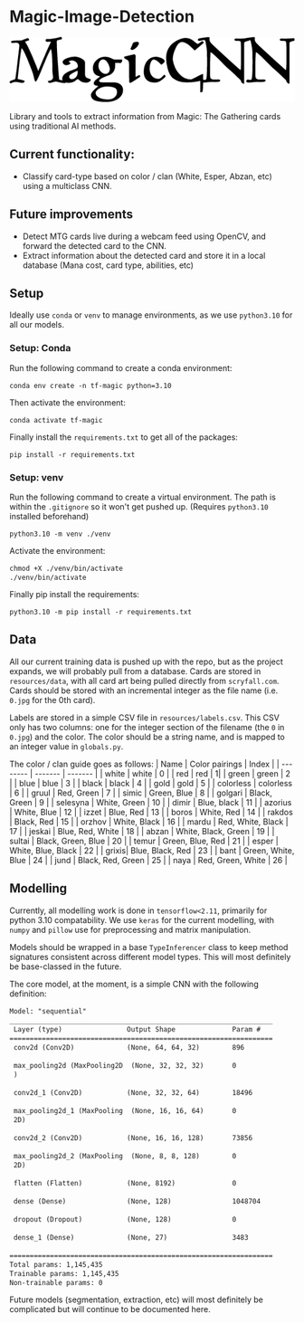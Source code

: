 # Magic-Image-Detection

![MagicCNN](resources/docs/text-1752255948540.png)

Library and tools to extract information from Magic: The Gathering cards
using traditional AI methods.
## Current functionality:
* Classify card-type based on color / clan (White, Esper, Abzan, etc) using a multiclass CNN.

## Future improvements
* Detect MTG cards live during a webcam feed using OpenCV, and forward the detected card to the CNN.
* Extract information about the detected card and store it in
a local database (Mana cost, card type, abilities, etc)

## Setup
Ideally use `conda` or `venv` to manage environments, as we use `python3.10` for
all our models. 

### Setup: Conda
Run the following command to create a conda environment:
```
conda env create -n tf-magic python=3.10
```
Then activate the environment:
```
conda activate tf-magic
```
Finally install the `requirements.txt` to get all of the packages:
```
pip install -r requirements.txt
```

### Setup: venv
Run the following command to create a virtual environment. The path is within
the `.gitignore` so it won't get pushed up. (Requires `python3.10` installed beforehand)
```
python3.10 -m venv ./venv
```
Activate the environment:
```
chmod +X ./venv/bin/activate
./venv/bin/activate
```
Finally pip install the requirements:
```
python3.10 -m pip install -r requirements.txt
```

## Data
All our current training data is pushed up with the repo, but as the project
expands, we will probably pull from a database. Cards are stored in `resources/data`,
with all card art being pulled directly from `scryfall.com`. Cards should be stored
with an incremental integer as the file name (i.e. `0.jpg` for the 0th card). 

Labels are stored in a simple CSV file in `resources/labels.csv`. This CSV only has
two columns: one for the integer section of the filename (the `0` in `0.jpg`) and the color. The color should be a string name, and is mapped to an integer value in `globals.py`.

The color / clan guide goes as follows:
| Name    | Color pairings | Index |
| -------- | ------- | ------- |
| white  | white    | 0 |
| red | red    | 1| 
| green | green | 2 |
| blue | blue | 3 |
| black | black | 4 |
| gold | gold | 5 | 
| colorless | colorless | 6 |
| gruul | Red, Green | 7 |
| simic | Green, Blue | 8 |
| golgari | Black, Green | 9 |
| selesyna | White, Green | 10 |
| dimir | Blue, black | 11 |
| azorius | White, Blue | 12 |
| izzet | Blue, Red | 13 | 
| boros | White, Red | 14 |
| rakdos | Black, Red | 15 |
| orzhov | White, Black | 16 |
| mardu | Red, White, Black | 17 |
| jeskai | Blue, Red, White | 18 | 
| abzan | White, Black, Green | 19 |
| sultai | Black, Green, Blue | 20 |
| temur | Green, Blue, Red | 21 |
| esper | White, Blue, Black | 22 |
| grixis| Blue, Black, Red | 23 |
| bant | Green, White, Blue | 24 |
| jund | Black, Red, Green | 25 |
| naya | Red, Green, White | 26 |

## Modelling
Currently, all modelling work is done in `tensorflow<2.11`, primarily for python
3.10 compatability. We use `keras` for the current modelling, with `numpy` and 
`pillow` use for preprocessing and matrix manipulation. 

Models should be wrapped in a base `TypeInferencer` class to keep method
signatures consistent across different model types. This will most definitely
be base-classed in the future.

The core model, at the moment, is a simple CNN with the following definition:
```
Model: "sequential"
_________________________________________________________________
 Layer (type)                Output Shape              Param #   
=================================================================
 conv2d (Conv2D)             (None, 64, 64, 32)        896       
                                                                 
 max_pooling2d (MaxPooling2D  (None, 32, 32, 32)       0         
 )                                                               
                                                                 
 conv2d_1 (Conv2D)           (None, 32, 32, 64)        18496     
                                                                 
 max_pooling2d_1 (MaxPooling  (None, 16, 16, 64)       0         
 2D)                                                             
                                                                 
 conv2d_2 (Conv2D)           (None, 16, 16, 128)       73856     
                                                                 
 max_pooling2d_2 (MaxPooling  (None, 8, 8, 128)        0         
 2D)                                                             
                                                                 
 flatten (Flatten)           (None, 8192)              0         
                                                                 
 dense (Dense)               (None, 128)               1048704   
                                                                 
 dropout (Dropout)           (None, 128)               0         
                                                                 
 dense_1 (Dense)             (None, 27)                3483      
                                                                 
=================================================================
Total params: 1,145,435
Trainable params: 1,145,435
Non-trainable params: 0
```

Future models (segmentation, extraction, etc) will most definitely be complicated
but will continue to be documented here.